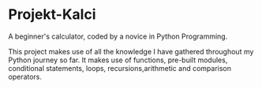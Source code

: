 # Projekt-Kalci
A beginner's calculator, coded by a novice in Python Programming.

This project makes use of all the knowledge I have gathered throughout my Python journey so far. It makes use of functions, pre-built modules, conditional statements, loops, recursions,arithmetic and comparison operators.
